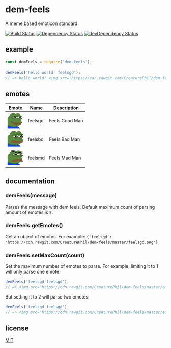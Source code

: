 # dem-feels

A meme based emoticon standard.

[![Build Status](https://travis-ci.org/CreaturePhil/dem-feels.svg)](https://travis-ci.org/CreaturePhil/dem-feels)
[![Dependency Status](https://david-dm.org/CreaturePhil/dem-feels.svg)](https://david-dm.org/CreaturePhil/dem-feels)
[![devDependency Status](https://david-dm.org/CreaturePhil/dem-feels/dev-status.svg)](https://david-dm.org/CreaturePhil/dem-feels#info=devDependencies)

## example

```js
const demFeels = require('dem-feels');

demFeels('hello world! feelsgd');
// => hello world! <img src="https://cdn.rawgit.com/CreaturePhil/dem-feels/master/emotes/feelsgd.png" title="feelsgd" width="50" height="50" />'
```

## emotes

**Emote** | **Name** | **Description**
--------- | -------- | ---------------
![feelsgd](emotes/feelsgd.png) | feelsgd | Feels Good Man
![feelsbd](emotes/feelsbd.png) | feelsbd | Feels Bad Man
![feelsmd](emotes/feelsmd.png) | feelsmd | Feels Mad Man

## documentation

### demFeels(message)

Parses the message with dem feels. Default maximum count of parsing amount of
emotes is ``5``.

### demFeels.getEmotes()

Get an object of emotes. For example: ``{'feelsgd': 'https://cdn.rawgit.com/CreaturePhil/dem-feels/master/feelsgd.png'}``

### demFeels.setMaxCount(count)

Set the maximum number of emotes to parse. For example, limiting it to 1 will
only parse one emote:

```js
demFeels('feelsgd feelsgd');
// => <img src="https://cdn.rawgit.com/CreaturePhil/dem-feels/master/emotes/feelsgd.png" title="feelsgd" width="50" height="50" /> feelsgd'
```

But setting it to 2 will parse two emotes:

```js
demFeels('feelsgd feelsgd');
// => <img src="https://cdn.rawgit.com/CreaturePhil/dem-feels/master/emotes/feelsgd.png" title="feelsgd" width="50" height="50" /> <img src="https://cdn.rawgit.com/CreaturePhil/dem-feels/master/emotes/feelsgd.png" title="feelsgd" width="50" height="50" />'
```

## license

[MIT](LICENSE)
